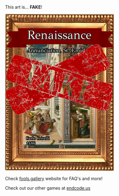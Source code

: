 This art is... 
 **FAKE**! 
 
 ![alt text](Annunciation__St._Emidius_Fake.png?raw=true "Artwork Card")  
 
 Check [fools.gallery](https://fools.gallery/) website for FAQ's and more! 
 
 Check out our other games at [endcode.us](https://endcode.us/)